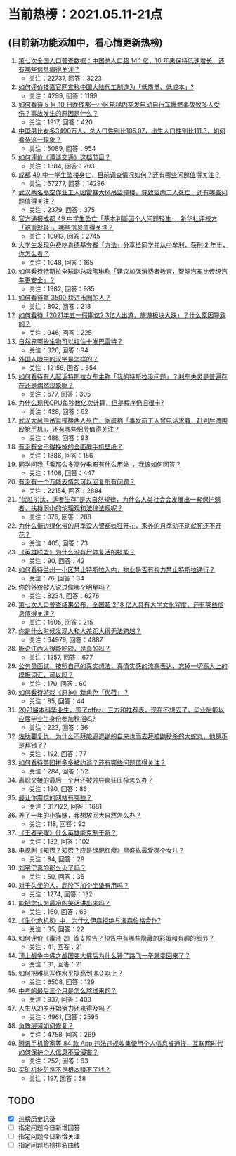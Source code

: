 # 当前热榜：2021.05.11-21点
## (目前新功能添加中，看心情更新热榜)
1. [第七次全国人口普查数据：中国总人口超 14.1 亿，10 年来保持低速增长，还有哪些信息值得关注？](https://www.zhihu.com/question/458811096)
    * 关注：22737, 回答：3223
2. [如何评价技嘉官网宣称中国大陆代工制造为「低质量、低成本」?](https://www.zhihu.com/question/458796364)
    * 关注：4299, 回答：1199
3. [如何看待 5 月 10 日晚成都一小区电梯内突发电动自行车爆燃事故致多人受伤？事故发生的原因是什么？](https://www.zhihu.com/question/458774852)
    * 关注：1917, 回答：420
4. [中国男比女多3490万人，总人口性别比105.07，出生人口性别比111.3，如何看待这一现象？](https://www.zhihu.com/question/458812209)
    * 关注：5089, 回答：954
5. [如何评价《谭谈交通》这档节目？](https://www.zhihu.com/question/41467514)
    * 关注：1384, 回答：203
6. [成都 49 中一学生坠楼身亡，目前调查情况如何？还有哪些问题值得关注？](https://www.zhihu.com/question/458690995)
    * 关注：67277, 回答：14296
7. [武汉两名高空作业工人因雷暴大风吊篮撞楼，导致篮内二人死亡，还有哪些问题值得关注？](https://www.zhihu.com/question/458802058)
    * 关注：2379, 回答：375
8. [官方通报成都 49 中学生坠亡「基本判断因个人问题轻生」，新华社评校方「避重就轻」，哪些信息值得关注？](https://www.zhihu.com/question/458795206)
    * 关注：10913, 回答：2745
9. [大学生发现免费吃肯德基套餐「方法」分享给同学并从中牟利，获刑 2 年半，你怎么看？](https://www.zhihu.com/question/458862544)
    * 关注：1048, 回答：165
10. [如何看待特斯拉全球副总裁陶琳称「建议加强消费者教育，智能汽车比传统汽车更安全」？](https://www.zhihu.com/question/458706368)
    * 关注：1982, 回答：985
11. [如何看待拿 3500 块进币圈的人？](https://www.zhihu.com/question/458207096)
    * 关注：802, 回答：213
12. [如何看待「2021年五一假期仅2.3亿人出游，旅游板块大跌」？什么原因导致的？](https://www.zhihu.com/question/458156454)
    * 关注：946, 回答：225
13. [自然界哪些生物可以扛住十发巴雷特？](https://www.zhihu.com/question/458544903)
    * 关注：326, 回答：94
14. [外国人眼中的汉字是怎样的？](https://www.zhihu.com/question/35963650)
    * 关注：12156, 回答：654
15. [如何看待有人起诉特斯拉女车主称「我的特斯拉没问题」？刹车失灵是普遍存在还是偶然现象呢？](https://www.zhihu.com/question/458816200)
    * 关注：677, 回答：305
16. [为什么现代CPU每秒数亿次计算，但是程序仍旧很卡?](https://www.zhihu.com/question/458730114)
    * 关注：428, 回答：62
17. [武汉大风中吊篮撞楼两人死亡，家属称「事发前工人曾电话求救，赶到后遭围殴抢手机」，还有哪些细节值得关注？](https://www.zhihu.com/question/458864077)
    * 关注：488, 回答：93
18. [有没有舍不得换掉的全面屏手机壁纸？](https://www.zhihu.com/question/420662927)
    * 关注：1886, 回答：156
19. [同学问我「看那么多高分电影有什么用处」，我该如何回答？](https://www.zhihu.com/question/445536824)
    * 关注：1408, 回答：447
20. [有没有一个万能表情包可以回复所有问题？](https://www.zhihu.com/question/341311495)
    * 关注：22154, 回答：2884
21. [“优胜劣汰，适者生存”是大自然规律，为什么人类社会会发展出一套保护弱者，扶持弱小的伦理观和法律法规呢？](https://www.zhihu.com/question/458755052)
    * 关注：976, 回答：288
22. [为什么街边绿化带的月季没人管都疯狂开花，家养的月季动不动就死还不开花？](https://www.zhihu.com/question/458723730)
    * 关注：405, 回答：73
23. [《英雄联盟》为什么没有尸体复活的技能？](https://www.zhihu.com/question/456810195)
    * 关注：90, 回答：42
24. [如何看待兰州一小区禁止特斯拉入内，物业是否有权力禁止特斯拉通行？](https://www.zhihu.com/question/458089175)
    * 关注：76, 回答：34
25. [你的外貌被人说过像哪个明星吗？](https://www.zhihu.com/question/367145594)
    * 关注：8234, 回答：6276
26. [第七次人口普查结果公布，全国超 2.18 亿人具有大学文化程度，还有哪些信息值得关注？](https://www.zhihu.com/question/458813993)
    * 关注：1605, 回答：215
27. [你是什么时候发现人和人差距大得无法跨越？](https://www.zhihu.com/question/28087919)
    * 关注：64979, 回答：4887
28. [听说江西人很能吃辣，是真的吗？](https://www.zhihu.com/question/406439662)
    * 关注：1257, 回答：677
29. [公务员面试，按照自己的真实想法，真情实感的流露表达，忘掉一切高大上的模板词汇，可以吗？](https://www.zhihu.com/question/453765153)
    * 关注：170, 回答：60
30. [如何看待游戏《原神》新角色「优菈」？](https://www.zhihu.com/question/458853918)
    * 关注：85, 回答：44
31. [2021届本科毕业生，签了offer、三方和推荐表，现在不想去了，毕业后能以应届毕业生身份参加秋招吗?](https://www.zhihu.com/question/457035243)
    * 关注：223, 回答：36
32. [佐助要复仇，为什么不拜能逼退鼬的自来也而去拜被鼬秒杀的大蛇丸，他是不是拜错了?](https://www.zhihu.com/question/447367718)
    * 关注：192, 回答：77
33. [如何看待美团拼多多被约谈？还有哪些问题值得关注？](https://www.zhihu.com/question/458736672)
    * 关注：284, 回答：52
34. [离职交接的最后一个月还被领导疯狂压榨怎么办？](https://www.zhihu.com/question/455719427)
    * 关注：190, 回答：86
35. [最让你震惊的网站有哪些？](https://www.zhihu.com/question/20030360)
    * 关注：317122, 回答：1681
36. [养了一年的小猫咪，我想放回大自然怎么办？](https://www.zhihu.com/question/457533958)
    * 关注：118, 回答：92
37. [《王者荣耀》什么英雄能克制干将？](https://www.zhihu.com/question/458540704)
    * 关注：132, 回答：102
38. [电视剧《知否？知否？应是绿肥红瘦》里盛紘最爱哪个女儿？](https://www.zhihu.com/question/457046905)
    * 关注：84, 回答：29
39. [刘宇宁真的那么火了吗？](https://www.zhihu.com/question/455642291)
    * 关注：50, 回答：36
40. [对于久坐的人，屁股下加个坐垫有用吗？](https://www.zhihu.com/question/355087220)
    * 关注：1274, 回答：132
41. [能把您认为最冷的笑话讲出来吗？](https://www.zhihu.com/question/447799067)
    * 关注：160, 回答：63
42. [《生化危机8》中，为什么伊森拒绝与海森伯格合作?](https://www.zhihu.com/question/458416736)
    * 关注：35, 回答：22
43. [如何评价《毒液 2》首支预告？预告中有哪些隐藏的彩蛋和有趣的细节？](https://www.zhihu.com/question/458745668)
    * 关注：41, 回答：21
44. [顶上战争中佛之战国变大佛后为什么锤了路飞一拳就变回来了？](https://www.zhihu.com/question/458446208)
    * 关注：31, 回答：21
45. [如何把雅思写作水平提高到 8.0 以上？](https://www.zhihu.com/question/21133796)
    * 关注：6508, 回答：129
46. [中考的最后三个月是怎么熬过来的？](https://www.zhihu.com/question/271660970)
    * 关注：937, 回答：403
47. [人生从21岁开始努力还来得及吗？](https://www.zhihu.com/question/404893881)
    * 关注：4961, 回答：2595
48. [角质层薄如何修复？](https://www.zhihu.com/question/27090854)
    * 关注：4758, 回答：269
49. [腾讯手机管家等 84 款 App 违法违规收集使用个人信息被通报，互联网时代如何保护个人信息不受侵害？](https://www.zhihu.com/question/458663052)
    * 关注：252, 回答：63
50. [买矿机挖矿是不是根本赚不了钱？](https://www.zhihu.com/question/457183375)
    * 关注：197, 回答：58
## TODO
* [x] [热榜历史记录](hot_history/AllHot.md)
* [ ] 指定问题今日新增回答
* [ ] 指定问题今日新增关注
* [ ] 指定问题热榜排名曲线
